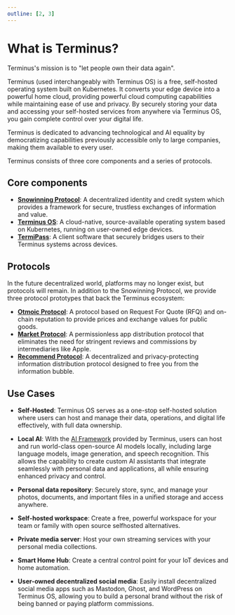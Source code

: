 ```yaml
---
outline: [2, 3]
---
```


# What is Terminus?

Terminus's mission is to "let people own their data again".

Terminus (used interchangeably with Terminus OS) is a free, self-hosted operating system built on Kubernetes. It converts your edge device into a powerful home cloud, providing powerful cloud computing capabilities while maintaining ease of use and privacy. By securely storing your data and accessing your self-hosted services from anywhere via Terminus OS, you gain complete control over your digital life. 

Terminus is dedicated to advancing technological and AI equality by democratizing capabilities previously accessible only to large companies, making them available to every user.

Terminus consists of three core components and a series of protocols.

## Core components

- [**Snowinning Protocol**](../../developer/contribute/snowinning/overview): A decentralized identity and credit system which provides a framework for secure, trustless exchanges of information and value. 
- [**Terminus OS**](../terminus/overview.md): A cloud-native, source-available operating system based on Kubernetes, running on user-owned edge devices.
- [**TermiPass**](../../how-to/termipass/overview.md): A client software that securely bridges users to their Terminus systems across devices.
 
## Protocols

In the future decentralized world, platforms may no longer exist, but protocols will remain. In addition to the Snowinning Protocol, we provide three protocol prototypes that back the Terminus ecosystem:

- [**Otmoic Protocol**](../protocol/otmoic.md): A protocol based on Request For Quote (RFQ) and on-chain reputation to provide prices and exchange values for public goods.
- [**Market Protocol**](../protocol/market.md): A permissionless app distribution protocol that eliminates the need for stringent reviews and commissions by intermediaries like Apple.
- [**Recommend Protocol**](../protocol/recommend.md): A decentralized and privacy-protecting information distribution protocol designed to free you from the information bubble.
 
## Use Cases

- **Self-Hosted**: Terminus OS serves as a one-stop self-hosted solution where users can host and manage their data, operations, and digital life effectively, with full data ownership.

- **Local AI**: With the [AI Framework](../terminus/ai.md) provided by Terminus, users can host and run world-class open-source AI models locally, including large language models, image generation, and speech recognition. This allows the capability to create custom AI assistants that integrate seamlessly with  personal data and applications, all while ensuring enhanced privacy and control.

- **Personal data repository**: Securely store, sync, and manage your photos, documents, and important files in a unified storage and access anywhere. 

- **Self-hosted workspace**: Create a free, powerful workspace for your team or family with open source selfhosted alternatives. 

- **Private media server**: Host your own streaming services with your personal media collections. 

- **Smart Home Hub**: Create a central control point for your IoT devices and home automation.  

- **User-owned decentralized social media**: Easily install decentralized social media apps such as Mastodon, Ghost, and WordPress on Terminus OS, allowing you to build a personal brand without the risk of being banned or paying platform commissions. 

